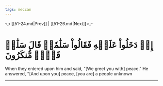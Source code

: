 ```yaml
---
tags: meccan
---
```


👈 [[51-24.md|Prev]] | [[51-26.md|Next]] 👉

# إِذۡ دَخَلُواْ عَلَيۡهِ فَقَالُواْ سَلَٰمٗاۖ قَالَ سَلَٰمٞ قَوۡمٞ مُّنكَرُونَ

When they entered upon him and said, "[We greet you with] peace." He answered, "[And upon you] peace, [you are] a people unknown

---

